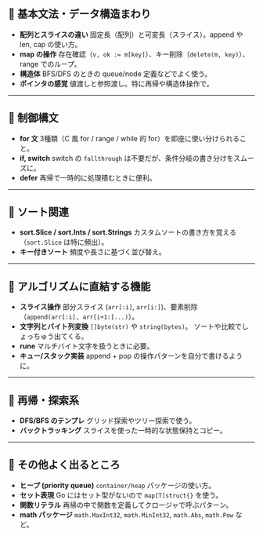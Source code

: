 ## 🔑 基本文法・データ構造まわり

* **配列とスライスの違い**
  固定長（配列）と可変長（スライス）。append や len, cap の使い方。
* **map の操作**
  存在確認（`v, ok := m[key]`）、キー削除（`delete(m, key)`）、range でのループ。
* **構造体**
  BFS/DFS のときの queue/node 定義などでよく使う。
* **ポインタの感覚**
  値渡しと参照渡し。特に再帰や構造体操作で。

---

## 🔑 制御構文

* **for 文**
  3種類（C 風 for / range / while 的 for）を即座に使い分けられること。
* **if, switch**
  switch の `fallthrough` は不要だが、条件分岐の書き分けをスムーズに。
* **defer**
  再帰で一時的に処理積むときに便利。

---

## 🔑 ソート関連

* **sort.Slice / sort.Ints / sort.Strings**
  カスタムソートの書き方を覚える（`sort.Slice` は特に頻出）。
* **キー付きソート**
  頻度や長さに基づく並び替え。

---

## 🔑 アルゴリズムに直結する機能

* **スライス操作**
  部分スライス (`arr[:i]`, `arr[i:]`)、要素削除（`append(arr[:i], arr[i+1:]...)`）。
* **文字列とバイト列変換**
  `[]byte(str)` や `string(bytes)`。
  ソートや比較でしょっちゅう出てくる。
* **rune**
  マルチバイト文字を扱うときに必要。
* **キュー/スタック実装**
  append + pop の操作パターンを自分で書けるように。

---

## 🔑 再帰・探索系

* **DFS/BFS のテンプレ**
  グリッド探索やツリー探索で使う。
* **バックトラッキング**
  スライスを使った一時的な状態保持とコピー。

---

## 🔑 その他よく出るところ

* **ヒープ (priority queue)**
  `container/heap` パッケージの使い方。
* **セット表現**
  Go にはセット型がないので `map[T]struct{}` を使う。
* **関数リテラル**
  再帰の中で関数を定義してクロージャで呼ぶパターン。
* **math パッケージ**
  `math.MaxInt32`, `math.MinInt32`, `math.Abs`, `math.Pow` など。
